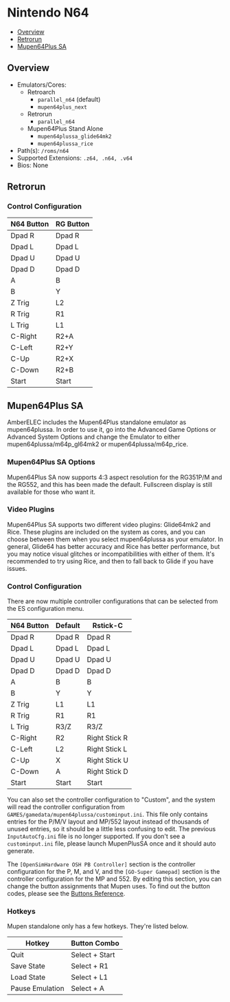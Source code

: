 # Nintendo N64

- [Overview](#overview)
- [Retrorun](#retrorun)
- [Mupen64Plus SA](#mupen64plus-sa)

## Overview

- Emulators/Cores:
  - Retroarch
    - `parallel_n64` (default)
    - `mupen64plus_next`
  - Retrorun
    - `parallel_n64`
  - Mupen64Plus Stand Alone
    - `mupen64plussa_glide64mk2`
    - `mupen64plussa_rice`
- Path(s): `/roms/n64`
- Supported Extensions: `.z64, .n64, .v64`
- Bios: None

## Retrorun

### Control Configuration

| N64 Button | RG Button |
|------------|-----------|
| Dpad R     | Dpad R    |
| Dpad L     | Dpad L    |
| Dpad U     | Dpad U    |
| Dpad D     | Dpad D    |
| A          | B         |
| B          | Y         |
| Z Trig     | L2        |
| R Trig     | R1        |
| L Trig     | L1        |
| C-Right    | R2+A      |
| C-Left     | R2+Y      |
| C-Up       | R2+X      |
| C-Down     | R2+B      |
| Start      | Start     |

## Mupen64Plus SA

AmberELEC includes the Mupen64Plus standalone emulator as mupen64plussa. In order to use it, go into the Advanced Game Options or Advanced System Options and change the Emulator to either mupen64plussa/m64p_gl64mk2 or mupen64plussa/m64p_rice.

### Mupen64Plus SA Options

Mupen64Plus SA now supports 4:3 aspect resolution for the RG351P/M and the RG552, and this has been made the default. Fullscreen display is still available for those who want it.

### Video Plugins

Mupen64Plus SA supports two different video plugins: Glide64mk2 and Rice. These plugins are included on the system as cores, and you can choose between them when you select mupen64plussa as your emulator. In general, Glide64 has better accuracy and Rice has better performance, but you may notice visual glitches or incompatibilities with either of them. It's recommended to try using Rice, and then to fall back to Glide if you have issues.

### Control Configuration

There are now multiple controller configurations that can be selected from the ES configuration menu.

| N64 Button | Default | Rstick-C          |
|------------|---------|-------------------|
| Dpad R     | Dpad R  | Dpad R            |
| Dpad L     | Dpad L  | Dpad L            |
| Dpad U     | Dpad U  | Dpad U            |
| Dpad D     | Dpad D  | Dpad D            |
| A          | B       | B                 |
| B          | Y       | Y                 |
| Z Trig     | L1      | L1                |
| R Trig     | R1      | R1                |
| L Trig     | R3/Z    | R3/Z              |
| C-Right    | R2      | Right Stick R     |
| C-Left     | L2      | Right Stick L     |
| C-Up       | X       | Right Stick U     |
| C-Down     | A       | Right Stick D     |
| Start      | Start   | Start             |

You can also set the controller configuration to "Custom", and the system will read the controller configuration from `GAMES/gamedata/mupen64plussa/custominput.ini`. This file only contains entries for the P/M/V layout and MP/552 layout instead of thousands of unused entries, so it should be a little less confusing to edit. The previous `InputAutoCfg.ini` file is no longer supported. If you don't see a `custominput.ini` file, please launch MupenPlusSA once and it should auto generate.

The `[OpenSimHardware OSH PB Controller]` section is the controller configuration for the P, M, and V, and the `[GO-Super Gamepad]` section is the controller configuration for the MP and 552. By editing this section, you can change the button assignments that Mupen uses. To find out the button codes, please see the [Buttons Reference](/guides/advanced-topics#buttons-reference).


### Hotkeys

Mupen standalone only has a few hotkeys. They're listed below.

| Hotkey          | Button Combo   |
|-----------------|----------------|
| Quit            | Select + Start |
| Save State      | Select + R1    |
| Load State      | Select + L1    |
| Pause Emulation | Select + A     |
